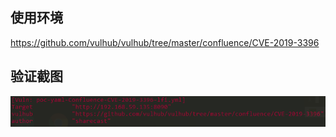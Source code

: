## 使用环境

https://github.com/vulhub/vulhub/tree/master/confluence/CVE-2019-3396

## 验证截图

![1566371692813](./poc-yaml-Confluence-CVE-2019-3396-lfi.png)



